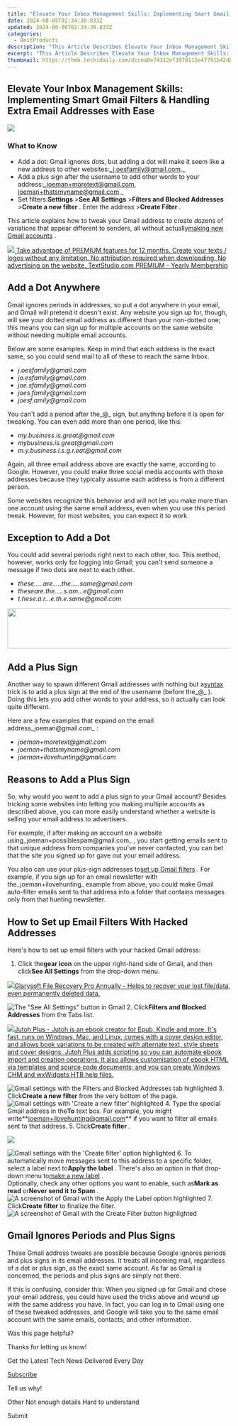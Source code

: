 ```yaml
---
title: "Elevate Your Inbox Management Skills: Implementing Smart Gmail Filters & Handling Extra Email Addresses with Ease"
date: 2024-08-05T02:34:30.833Z
updated: 2024-08-06T02:34:30.833Z
categories:
  - BestProducts
description: "This Article Describes Elevate Your Inbox Management Skills: Implementing Smart Gmail Filters & Handling Extra Email Addresses with Ease"
excerpt: "This Article Describes Elevate Your Inbox Management Skills: Implementing Smart Gmail Filters & Handling Extra Email Addresses with Ease"
thumbnail: https://thmb.techidaily.com/dccea8e74312ef3978115e47791b42d8d3af59ddef7b2d9a4c85759dfb53f1ee.jpg
---
```


## Elevate Your Inbox Management Skills: Implementing Smart Gmail Filters & Handling Extra Email Addresses with Ease
<!-- affiliate ads begin -->
<a href="https://secure.2checkout.com/order/checkout.php?PRODS=4620778&QTY=1&AFFILIATE=108875&CART=1"><img src="https://secure.avangate.com/images/merchant/07dd4d5a72f5740ef0f035f201951476/728__90banner.jpg" border="0"></a>
<!-- affiliate ads end -->
### What to Know

* Add a dot: Gmail ignores dots, but adding a dot will make it seem like a new address to other websites:<_j.oesfamily@gmail.com>._
* Add a plus sign after the username to add other words to your address:<_joeman+moretext@gmail.com>, <joeman+thatsmyname@gmail.com>._
* Set filters:**Settings** \>**See All Settings** \>**Filters and Blocked Addresses** \>**Create a new filter** . Enter the address >**Create Filter** .

 This article explains how to tweak your Gmail address to create dozens of variations that appear different to senders, all without actually[making new Gmail accounts](https://www.lifewire.com/how-to-create-a-gmail-account-1171924) .  

<!-- affiliate ads begin -->
<a href="https://secure.textstudio.com/order/checkout.php?PRODS=35633309&QTY=1&AFFILIATE=108875&CART=1"> <img src="https://secure.avangate.com/images/merchant/d6eb8222c9718486bdabce8b897380f7/products/3_premium-icon.png" border="0"> Take advantage of PREMIUM features for 12 months. 
Create your texts / logos without any limitation. 
No attribution required when downloading. 
No advertising on the website. 
 TextStudio.com  PREMIUM - Yearly Membership</a>
<!-- affiliate ads end -->
## Add a Dot Anywhere

 Gmail ignores periods in addresses, so put a dot anywhere in your email, and Gmail will pretend it doesn't exist. Any website you sign up for, though, will see your dotted email address as different than your non-dotted one; this means you can sign up for multiple accounts on the same website without needing multiple email accounts.

 Below are some examples. Keep in mind that each address is the exact same, so you could send mail to all of these to reach the same Inbox.

* _j.oesfamily@gmail.com_
* _jo.esfamily@gmail.com_
* _joe.sfamily@gmail.com_
* _joes.family@gmail.com_
* _joesf.amily@gmail.com_

 You can't add a period after the_@_ sign, but anything before it is open for tweaking. You can even add more than one period, like this:

* _my.business.is.great@gmail.com_
* _mybusiness.is.great@gmail.com_
* _m.y.business.i.s.g.r.eat@gmail.com_

 Again, all three email address above are exactly the same, according to Google. However, you could make three social media accounts with those addresses because they typically assume each address is from a different person.

 Some websites recognize this behavior and will not let you make more than one account using the same email address, even when you use this period tweak. However, for most websites, you can expect it to work.

## Exception to Add a Dot

 You could add several periods right next to each other, too. This method, however, works only for logging into Gmail; you can't send someone a message if two dots are next to each other.

* _these.....are.....the.....same@gmail.com_
* _theseare.the.....s.am...e@gmail.com_
* _t.hese.a.r...e.th.e.same@gmail.com_

<!-- affiliate ads begin -->
<a href="https://natural-cycles.sjv.io/c/5597632/2072200/17885" target="_top" id="2072200"><img src="//a.impactradius-go.com/display-ad/17885-2072200" border="0" alt="" width="728" height="90"/></a><img height="0" width="0" src="https://imp.pxf.io/i/5597632/2072200/17885" style="position:absolute;visibility:hidden;" border="0" />
<!-- affiliate ads end -->
## Add a Plus Sign

 Another way to spawn different Gmail addresses with nothing but a[syntax](https://www.lifewire.com/what-is-syntax-2626014) trick is to add a plus sign at the end of the username (before the_@_ ). Doing this lets you add other words to your address, so it actually can look quite different.

 Here are a few examples that expand on the email address_joeman@gmail.com_ :

* _joeman+moretext@gmail.com_
* _joeman+thatsmyname@gmail.com_
* _joeman+ilovehunting@gmail.com_

## Reasons to Add a Plus Sign

 So, why would you want to add a plus sign to your Gmail account? Besides tricking some websites into letting you making multiple accounts as described above, you can more easily understand whether a website is selling your email address to advertisers.

 For example, if after making an account on a website using_joeman+possiblespam@gmail.com_ , you start getting emails sent to that unique address from companies you've never contacted, you can bet that the site you signed up for gave out your email address.

 You also can use your plus-sign addresses to[set up Gmail filters](https://www.lifewire.com/auto-filter-gmail-messages-1616958) . For example, if you sign up for an email newsletter with the_joeman+ilovehunting_ example from above, you could make Gmail auto-filter emails sent to that address into a folder that contains messages only from that hunting newsletter.

## How to Set up Email Filters With Hacked Addresses

 Here's how to set up email filters with your hacked Gmail address:

1. Click the**gear icon** on the upper right-hand side of Gmail, and then click**See All Settings** from the drop-down menu.  
<!-- affiliate ads begin -->
<a href="https://order.glarysoft.com/order/checkout.php?PRODS=35504869&QTY=1&AFFILIATE=108875&CART=1"><img src="https://secure.avangate.com/images/merchant/6734fa703f6633ab896eecbdfad8953a/products/1_FR-200-1.png" border="0">Glarysoft File Recovery Pro Annually -  Helps to recover your lost file/data, even permanently deleted data. 
</a>
<!-- affiliate ads end -->
![The "See All Settings" button in Gmail](https://www.lifewire.com/thmb/vFVY1fT96fGXDU3EV8O9uy4WeM4=/1500x0/filters:no_upscale():max_bytes(150000):strip_icc():format(webp)/002a-how-to-forward-your-gmail-email-to-another-email-address-1171906-3571b33b927f4a3f91dd47069852ff1c.jpg)
2. Click**Filters and Blocked Addresses** from the Tabs list.  
<!-- affiliate ads begin -->
<a href="https://secure.2checkout.com/order/checkout.php?PRODS=4699091&QTY=1&AFFILIATE=108875&CART=1"><img src="https://secure.avangate.com/images/merchant/bccefcc1b1eee9eca3ae4f5c1a281482/products/1_jutoh-logo-1200x1600.jpg" border="0">Jutoh Plus -  Jutoh is an ebook creator for Epub, Kindle and more. It's fast, runs on Windows, Mac, and Linux, comes with a cover design editor, and allows book variations to be created with alternate text, style sheets and cover designs. Jutoh Plus adds scripting so you can automate ebook import and creation operations. It also allows customisation of ebook HTML via templates and source code documents; and you can create Windows CHM and wxWidgets HTB help files. </a>
<!-- affiliate ads end -->
![Gmail settings with the Filters and Blocked Addresses tab highlighted](https://www.lifewire.com/thmb/Y4JaIMkl_Ab70vkX9FDn4WjhjuM=/1500x0/filters:no_upscale():max_bytes(150000):strip_icc():format(webp)/GmailFiltersandBlockedAddresses-0f3cf009c3314dd0ad753d39bfadb39d.jpg)
3. Click**Create a new filter** from the very bottom of the page.  
![Gmail settings with 'Create a new filter' highlighted](https://www.lifewire.com/thmb/VGkr9S-cYAHL48goVIENLrjuMj4=/1500x0/filters:no_upscale():max_bytes(150000):strip_icc():format(webp)/GmailFilters1-d0871e723e2945319baed3e12947dd6e.jpg)
4. Type the special Gmail address in the**To** text box. For example, you might write**<joeman+ilovehunting@gmail.com>** if you want to filter all emails sent to that address.
5. Click**Create filter** .  
<!-- affiliate ads begin -->
<a href="https://estore.winxdvd.com/order/checkout.php?PRODS=12653853&QTY=1&AFFILIATE=108875&CART=1"><img src="https://secure.avangate.com/images/merchant/bcb41ccdc4363c6848a1d760f26c28a0/products/14_videoproc-converter-ai-box.png" border="0"></a>
<!-- affiliate ads end -->
![Gmail settings with the 'Create filter' option highlighted](https://www.lifewire.com/thmb/kJJuH2Ihep-_Se8SUUoRO0liwTw=/1500x0/filters:no_upscale():max_bytes(150000):strip_icc():format(webp)/GmailFilters2-aa16ddca22dc46109ea05feaf5e30d53.jpg)
6. To automatically move messages sent to this address to a specific folder, select a label next to**Apply the label** . There's also an option in that drop-down menu to[make a new label](https://www.lifewire.com/create-labels-as-and-when-you-need-them-in-gmail-1172040) .  
 Optionally, check any other options you want to enable, such as**Mark as read** or**Never send it to Spam** .  
![A screenshot of Gmail with the Apply the Label option highlighted](https://www.lifewire.com/thmb/9AUv_zr5I4H9c7mAJIHUnRqGfbU=/1500x0/filters:no_upscale():max_bytes(150000):strip_icc():format(webp)/004-use-gmail-as-if-it-had-folders-and-filters-1172085-2757b8318d5c4c179e04dcde40227968.jpg)
7. Click**Create filter** to finalize the filter.  
![A screenshot of Gmail with the Create Filter button highlighted](https://www.lifewire.com/thmb/e5bElhCOI0SwmbgCKybmyD1cTZk=/1500x0/filters:no_upscale():max_bytes(150000):strip_icc():format(webp)/005-use-gmail-as-if-it-had-folders-and-filters-1172085-768969869d95471c9425c187e6d59073.jpg)

## Gmail Ignores Periods and Plus Signs

 These Gmail address tweaks are possible because Google ignores periods and plus signs in its email addresses. It treats all incoming mail, regardless of a dot or plus sign, as the exact same account. As far as Gmail is concerned, the periods and plus signs are simply not there.

 If this is confusing, consider this: When you signed up for Gmail and chose your email address, you could have used the tricks above and wound up with the same address you have. In fact, you can log in to Gmail using one of these tweaked addresses, and Google will take you to the same email account with the same emails, contacts, and other information.

Was this page helpful?

Thanks for letting us know!

 Get the Latest Tech News Delivered Every Day

[Subscribe](https://www.lifewire.com/#)

Tell us why!

 Other  Not enough details  Hard to understand

 Submit

<ins class="adsbygoogle"
     style="display:block"
     data-ad-format="autorelaxed"
     data-ad-client="ca-pub-7571918770474297"
     data-ad-slot="1223367746"></ins>



<ins class="adsbygoogle"
     style="display:block"
     data-ad-client="ca-pub-7571918770474297"
     data-ad-slot="8358498916"
     data-ad-format="auto"
     data-full-width-responsive="true"></ins>
